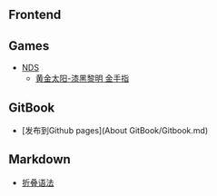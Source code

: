 
## Frontend


## Games

- [NDS]()
    - [黄金太阳-漆黑黎明 金手指](Games/NDS/黄金太阳-漆黑黎明.md)

## GitBook

- [发布到Github pages](About GitBook/Gitbook.md)

## Markdown

- [折叠语法](Markdown/折叠语法.md)